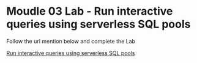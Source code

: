 # Moudle 03 Lab - Run interactive queries using serverless SQL pools

Follow the url mention below and complete the Lab

[Run interactive queries using serverless SQL pools](https://github.com/pankajcloudthat/dp203ins/blob/main/LAB_02_queries_using_serverless_sql_pools.md)

